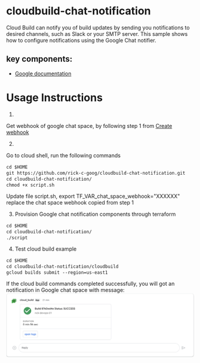 # cloudbuild-chat-notification
Cloud Build can notify you of build updates by sending you notifications to desired channels, such as Slack or your SMTP server. This sample shows how to configure notifications using the Google Chat notifier.
## key components:
- [Google documentation](https://cloud.google.com/build/docs/configuring-notifications/configure-googlechat#using_cel_to_filter_build_events)

# Usage Instructions

1.
Get webhook of google chat space, by following step 1 from 
[Create webhook](https://developers.google.com/chat/how-tos/webhooks#create_a_webhook)

2.
Go to cloud shell, run the following commands
```shellcript
cd $HOME
git https://github.com/rick-c-goog/cloudbuild-chat-notification.git
cd cloudbuild-chat-notification/
chmod +x script.sh
```

Update file script.sh, 
export TF_VAR_chat_space_webhook="XXXXXX"
replace the chat space webhook copied from step 1

3. Provision Google chat notification components through terraform
```shellcript
cd $HOME
cd cloudbuild-chat-notification/
./script
```

4. Test cloud build example
```shellcript
cd $HOME
cd cloudbuild-chat-notification/cloudbuild
gcloud builds submit --region=us-east1
```
If the cloud build commands completed successfully, you will got an notification in Google chat space with message:
 [![Screenshot of notification](./image/chat-nofitication-screenshot.png)](./image/chat-nofitication-screenshot.png) 



